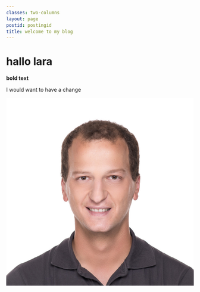 ```yaml
---
classes: two-columns
layout: page
postid: postingid
title: welcome to my blog
---
```


# hallo lara

**bold text**

I would want to have a change

![null](/_images/content/alois-mayr.jpg)

